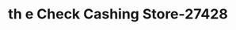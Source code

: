 ---
f_zip-code: 33068
f_state-code: FL
title: th e Check Cashing Store-27428
f_phone: 954-597-0432
f_city-only: North Lauderdale
f_address: 7125 W McNab Rd North Lauderdale
f_location-unique-id: '27428'
slug: th-e-check-cashing-store-27428
updated-on: '2024-05-30T13:46:58.046Z'
created-on: '2024-05-30T13:36:59.803Z'
published-on: '2024-05-30T13:54:32.469Z'
f_city-state: cms/city/north-lauderdale-fl.md
f_company: cms/company/th-e-check-cashing-store.md
f_state: cms/state/florida.md
layout: '[payday-loan].html'
tags: payday-loan
---